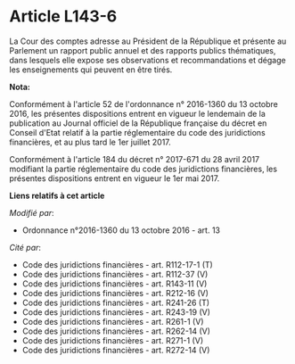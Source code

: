 # Article L143-6

La Cour des comptes adresse au Président de la République et présente au Parlement un rapport public annuel et des rapports
publics thématiques, dans lesquels elle expose ses observations et recommandations et dégage les enseignements qui peuvent en
être tirés.

**Nota:**

Conformément à l'article 52 de l'ordonnance n° 2016-1360 du 13 octobre 2016, les présentes dispositions entrent en vigueur le
lendemain de la publication au Journal officiel de la République française du décret en Conseil d'Etat relatif à la partie
réglementaire du code des juridictions financières, et au plus tard le 1er juillet 2017.

Conformément à l'article 184 du décret n° 2017-671 du 28 avril 2017 modifiant la partie réglementaire du code des
juridictions financières, les présentes dispositions entrent en vigueur le 1er mai 2017.

**Liens relatifs à cet article**

_Modifié par_:

  - Ordonnance n°2016-1360 du 13 octobre 2016 - art. 13

_Cité par_:

  - Code des juridictions financières - art. R112-17-1 (T)
  - Code des juridictions financières - art. R112-37 (V)
  - Code des juridictions financières - art. R143-11 (V)
  - Code des juridictions financières - art. R212-16 (V)
  - Code des juridictions financières - art. R241-26 (T)
  - Code des juridictions financières - art. R243-19 (V)
  - Code des juridictions financières - art. R261-1 (V)
  - Code des juridictions financières - art. R262-14 (V)
  - Code des juridictions financières - art. R271-1 (V)
  - Code des juridictions financières - art. R272-14 (V)
